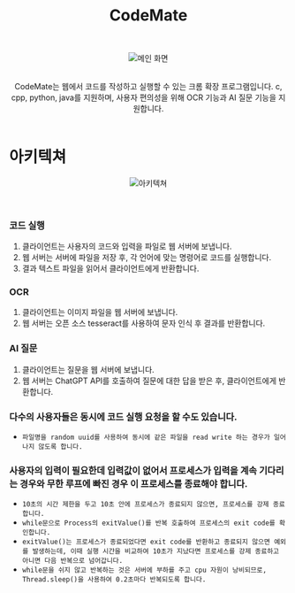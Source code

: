 
<div align="center" >
<h1>CodeMate</h1>
</br>

![메인 화면](https://github.com/preferrrr/CodeMate_Server/assets/99793526/f3ae2a41-21ff-4ae0-a9fa-612d8ca834e9)
</div>

<div align="center" >
</br>
CodeMate는 웹에서 코드를 작성하고 실행할 수 있는 크롬 확장 프로그램입니다. c, cpp, python, java를 지원하며, 사용자 편의성을 위해 OCR 기능과 AI 질문 기능을 지원합니다.
</br>
</br>
</div>

# 아키텍쳐
<div align="center" >

![아키텍쳐](https://github.com/preferrrr/CodeMate_Server/assets/99793526/26eb62cb-8171-4438-91cb-f477e6f182c5)

</br>

</div>

### 코드 실행

1. 클라이언트는 사용자의 코드와 입력을 파일로 웹 서버에 보냅니다.
2. 웹 서버는 서버에 파일을 저장 후, 각 언어에 맞는 명령어로 코드를 실행합니다.
3. 결과 텍스트 파일을 읽어서 클라이언트에게 반환합니다.

### OCR
1. 클라이언트는 이미지 파일을 웹 서버에 보냅니다.
2. 웹 서버는 오픈 소스 tesseract를 사용하여 문자 인식 후 결과를 반환합니다.

### AI 질문
1. 클라이언트는 질문을 웹 서버에 보냅니다.
2. 웹 서버는 ChatGPT API를 호출하여 질문에 대한 답을 받은 후, 클라이언트에게 반환합니다.


### 다수의 사용자들은 동시에 코드 실행 요청을 할 수도 있습니다. 
- `파일명을 random uuid를 사용하여 동시에 같은 파일을 read write 하는 경우가 일어나지 않도록 합니다.`

### 사용자의 입력이 필요한데 입력값이 없어서 프로세스가 입력을 계속 기다리는 경우와 무한 루프에 빠진 경우 이 프로세스를 종료해야 합니다.
- `10초의 시간 제한을 두고 10초 안에 프로세스가 종료되지 않으면, 프로세스를 강제 종료합니다.`
- `while문으로 Process의 exitValue()를 반복 호출하여 프로세스의 exit code를 확인합니다.`
- `exitValue()는 프로세스가 종료되었다면 exit code를 반환하고 종료되지 않으면 예외를 발생하는데, 이때 실행 시간을 비교하여 10초가 지났다면 프로세스를 강제 종료하고 아니면 다음 반복으로 넘어갑니다.`
- `while문을 쉬지 않고 반복하는 것은 서버에 부하를 주고 cpu 자원이 낭비되므로, Thread.sleep()을 사용하여 0.2초마다 반복되도록 합니다.`

